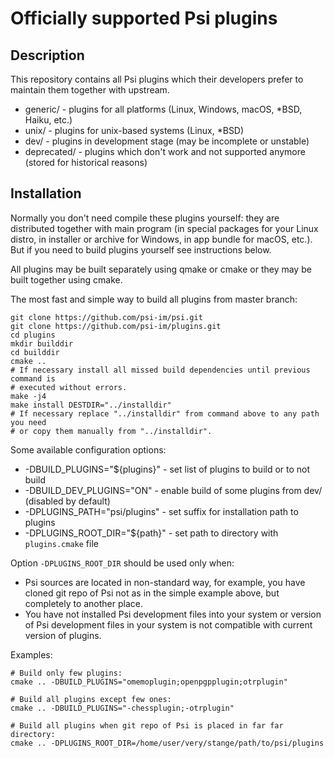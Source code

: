 # Officially supported Psi plugins

## Description

This repository contains all Psi plugins which their developers prefer to maintain them together with upstream.

* generic/	- plugins for all platforms (Linux, Windows, macOS, *BSD, Haiku, etc.)
* unix/		- plugins for unix-based systems (Linux, *BSD)
* dev/		- plugins in development stage (may be incomplete or unstable)
* deprecated/	- plugins which don't work and not supported anymore (stored for historical reasons)

## Installation

Normally you don't need compile these plugins yourself: they are distributed together with main program (in special packages for your Linux distro, in installer or archive for Windows, in app bundle for macOS, etc.). But if you need to build plugins yourself see instructions below.

All plugins may be built separately using qmake or cmake or they may be built together using cmake.

The most fast and simple way to build all plugins from master branch:

```shell
git clone https://github.com/psi-im/psi.git
git clone https://github.com/psi-im/plugins.git
cd plugins
mkdir builddir
cd builddir
cmake ..
# If necessary install all missed build dependencies until previous command is
# executed without errors.
make -j4
make install DESTDIR="../installdir"
# If necessary replace "../installdir" from command above to any path you need
# or copy them manually from "../installdir".

```

Some available configuration options:

* -DBUILD_PLUGINS="${plugins}"	- set list of plugins to build or to not build
* -DBUILD_DEV_PLUGINS="ON"	- enable build of some plugins from dev/ (disabled by default)
* -DPLUGINS_PATH="psi/plugins"	- set suffix for installation path to plugins
* -DPLUGINS_ROOT_DIR="${path}"	- set path to directory with `plugins.cmake` file

Option `-DPLUGINS_ROOT_DIR` should be used only when:

* Psi sources are located in non-standard way, for example, you have cloned git repo of Psi not as in the simple example above, but completely to another place.
* You have not installed Psi development files into your system or version of Psi development files in your system is not compatible with current version of plugins.

Examples:

```shell
# Build only few plugins:
cmake .. -DBUILD_PLUGINS="omemoplugin;openpgpplugin;otrplugin"

# Build all plugins except few ones:
cmake .. -DBUILD_PLUGINS="-chessplugin;-otrplugin"

# Build all plugins when git repo of Psi is placed in far far directory:
cmake .. -DPLUGINS_ROOT_DIR=/home/user/very/stange/path/to/psi/plugins
```


